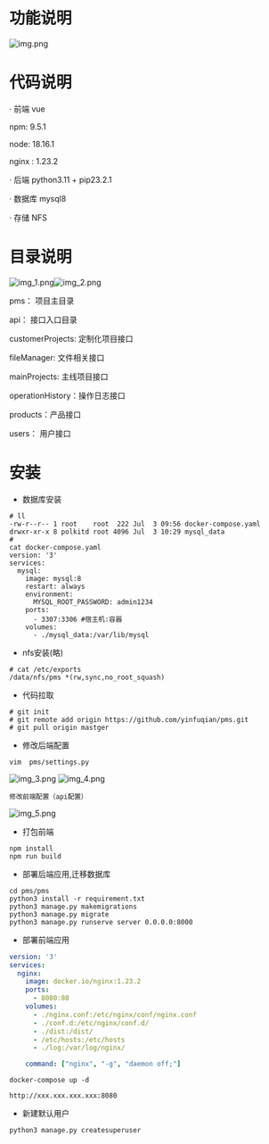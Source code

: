 # 功能说明
![img.png](img.png)
# 代码说明
· 前端 vue   

npm: 9.5.1

node: 18.16.1

nginx : 1.23.2

· 后端 python3.11 + pip23.2.1 

· 数据库 mysql8

· 存储 NFS
# 目录说明
![img_1.png](img_1.png)![img_2.png](img_2.png)

pms： 项目主目录

api： 接口入口目录

customerProjects: 定制化项目接口

fileManager: 文件相关接口

mainProjects: 主线项目接口

operationHistory：操作日志接口

products：产品接口

users： 用户接口

# 安装
- 数据库安装
```shell
# ll
-rw-r--r-- 1 root    root  222 Jul  3 09:56 docker-compose.yaml
drwxr-xr-x 8 polkitd root 4096 Jul  3 10:29 mysql_data
#
cat docker-compose.yaml
version: '3'
services:
  mysql:
    image: mysql:8
    restart: always
    environment:
      MYSQL_ROOT_PASSWORD: admin1234
    ports:
      - 3307:3306 #宿主机:容器
    volumes:
      - ./mysql_data:/var/lib/mysql
```
- nfs安装(略)
```shell
# cat /etc/exports
/data/nfs/pms *(rw,sync,no_root_squash)
```
- 代码拉取
```shell
# git init
# git remote add origin https://github.com/yinfuqian/pms.git
# git pull origin mastger
```
- 修改后端配置
```shell
vim  pms/settings.py
```
![img_3.png](img_3.png)
![img_4.png](img_4.png)

```shell
修改前端配置（api配置）
```
![img_5.png](img_5.png)
- 打包前端
```shell
npm install  
npm run build
```
- 部署后端应用,迁移数据库
```shell
cd pms/pms
python3 install -r requirement.txt
python3 manage.py makemigrations
python3 manage.py migrate
python3 manage.py runserve server 0.0.0.0:8000
```
- 部署前端应用
```yaml
version: '3'
services:
  nginx:
    image: docker.io/nginx:1.23.2
    ports:
      - 8080:80
    volumes:
      - ./nginx.conf:/etc/nginx/conf/nginx.conf
      - ./conf.d:/etc/nginx/conf.d/
      - ./dist:/dist/
      - /etc/hosts:/etc/hosts
      - ./log:/var/log/nginx/

    command: ["nginx", "-g", "daemon off;"]
```
```shell
docker-compose up -d
```
```shell
http://xxx.xxx.xxx.xxx:8080
```
- 新建默认用户
```shell
python3 manage.py createsuperuser
```
